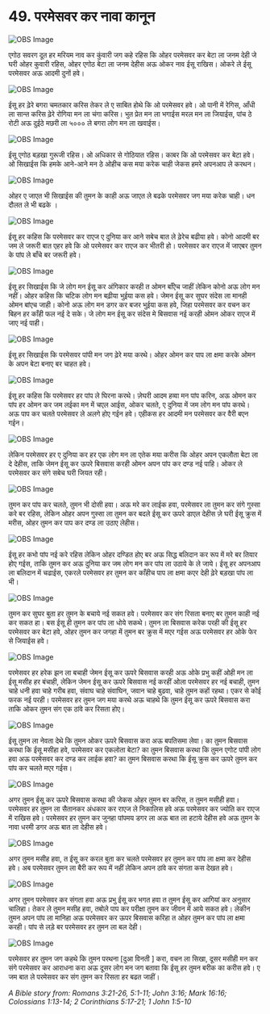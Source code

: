 # 49. परमेसवर कर नावा कानून

![OBS Image](https://cdn.door43.org/obs/jpg/360px/obs-en-49-01.jpg)

एगोठ सवरग दूत हर मरियम नाव कर कुंवारी जग कहे रहिस कि ओहर परमेसवर कर बेटा ला जनम देही जे घरी ओहर कुवारी रहिस, ओहर एगोठ बेटा ला जनम देहीस अऊ ओकर नाव ईसू राखिस। ओकरे ले ईसू परमेसवर अऊ आदमी दुनों हवे।

![OBS Image](https://cdn.door43.org/obs/jpg/360px/obs-en-49-02.jpg)

ईसू हर ढ़ेरे बगरा चमतकार करिस तेकर ले ए साबित होथे कि ओ परमेसवर हवे। ओ पानी में रेगिस, आँधी ला सान्त करिस ढ़ेरे रोगिया मन ला चंगा करिस। भुत प्रेत मन ला भगाईस मरल मन ला जियाईस, पांच ठे रोटी अऊ दुईठे मछरी ला ५००० ले बगरा लोग मन ला खवाईस।

![OBS Image](https://cdn.door43.org/obs/jpg/360px/obs-en-49-03.jpg)

ईसू एगोठ बड़खा गुरूजी रहिस। ओ अधिकार से गोठियात रहिस। काबर कि ओ परमेसवर कर बेटा हवे। ओ सिखाईस कि हमके आने-आने मन ठे ओहीच कस मया करेक चाही जेकस हमरे अपनआप ले करथन।

![OBS Image](https://cdn.door43.org/obs/jpg/360px/obs-en-49-04.jpg)

ओहर ए जाएत भी सिखाईस की तुमन के काही अऊ जाएत ले बढके परमेसवर जग मया करेक चाही। धन दौलत ले भी बढके ।

![OBS Image](https://cdn.door43.org/obs/jpg/360px/obs-en-49-05.jpg)

ईसू हर कहिस कि परमेसवर कर राएज ए दुनिया कर आने सबेच बात ले ढ़ेरेच बढीया हवे। कोनो आदमी बर जम ले जरूरी बात एहर हवे कि ओ परमेसवर कर राएज कर भीतरी हो। परमेसवर कर राएज में जाएबर तुमन के पांप ले बाँचे बर जरूरी हवे।

![OBS Image](https://cdn.door43.org/obs/jpg/360px/obs-en-49-06.jpg)

ईसू हर सिखाईस कि जे लोग मन ईसू कर अंगिकार करही त ओमन बाँऐच जाहीं लेकिन कोनो अऊ लोग मन नहीं। ओहर कहिस कि चटिक लोग मन बढ़ीया भुईया कस हवे। जेमन ईसू कर सुघर संदेस ला मानही ओमन बांएच जाही। कोनो अऊ लोग मन डगर कर बजर भुईया कस हवे, जिहा परमेसवर कर वचन कर बिहन हर काँही फल नई दे सके। जे लोग मन ईसू कर संदेस मे बिसवास नई करही ओमन ओकर राएज में जाए नई पाही।

![OBS Image](https://cdn.door43.org/obs/jpg/360px/obs-en-49-07.jpg)

ईसू हर सिखाईस कि परमेसवर पांपी मन जग ढ़ेरे मया करथे। ओहर ओमन कर पाप ला क्षमा करके ओमन के अपन बेटा बनाए बर चाहत हवे।

![OBS Image](https://cdn.door43.org/obs/jpg/360px/obs-en-49-08.jpg)

ईसू हर कहिस कि परमेसवर हर पांप ले घिरना करथे। ज़ेघरी आदम हव्वा मन पांप करिन, अऊ ओमन कर पांप हर ओमन कर जम लईका मन में चएल आईस, ओकर चलते, ए दुनिया में जम लोग मन पांप करथे। अऊ पाप कर चलते परमेसवर ले अलगे होए गईन हवे। एहीकस हर आदमी मन परमेसवर कर वैरी बएन गईन।

![OBS Image](https://cdn.door43.org/obs/jpg/360px/obs-en-49-09.jpg)

लेकिन परमेसवर हर ए दुनिया कर हर एक लोग मन ला एतेक मया करीस कि ओहर अपन एकलौता बेटा ला दे देहीस, ताकि जेमन ईसू कर ऊपरे बिसवास करही ओमन अपन पांप कर दण्ड नई पाहि। ओकर ले परमेसवर कर संगे सबेच घरी जियत रही।

![OBS Image](https://cdn.door43.org/obs/jpg/360px/obs-en-49-10.jpg)

तुमन कर पांप कर चलते, तुमन भी दोसी हवा। अऊ मरे कर लाईक हवा, परमेसवर ला तुमन कर संगे गुस्सा करे बर रहिस, लेकिन ओहर अपन गुस्सा ला तुमन कर बदले ईसू कर ऊपरे डाएल देहीस ज़े घरी ईसू क्रुस में मरीस, ओहर तुमन कर पाप कर दण्ड ला उठाए लेहीस।

![OBS Image](https://cdn.door43.org/obs/jpg/360px/obs-en-49-11.jpg)

ईसू हर कभो पांप नई करे रहिस लेकिन ओहर दण्डित होए बर अऊ सिद्ध बलिदान कर रूप में मरे बर तियार होए गईस, ताकि तुमन कर अऊ दुनिया कर जम लोग मन कर पांप ला उठाये के ले जाये। ईसू हर अपनआप ला बलिदान में चढाईस, एकरले परमेसवर हर तुमन कर काँहीच पाप ला क्षमा कएर देही ढ़ेरे बड़खा पांप ला भी।

![OBS Image](https://cdn.door43.org/obs/jpg/360px/obs-en-49-12.jpg)

तुमन कर सुघर बुता हर तुमन के बचाये नई सकत हवे। परमेसवर कर संग रिसता बनाए बर तुमन काही नई कर सकत हा। बस ईसू ही तुमन कर पांप ला धोये सकथे। तुमन ला बिसवास करेक परही की ईसू हर परमेसवर कर बेटा हवे, ओहर तुमन कर जगहा में तुमन बर क्रुस में मएर गईस अऊ परमेसवर हर ओके फेर से जियाईस हवे।

![OBS Image](https://cdn.door43.org/obs/jpg/360px/obs-en-49-13.jpg)

परमेसवर हर हरेक झन ला बचाही जेमन ईसू कर ऊपरे बिसवास करही अऊ ओके प्रभु कहीं ओही मन ला ईसू मसीह हर बंचाही, लेकिन जेमन ईसू कर ऊपरे बिसवास नई करहीं ओला परमेसवर हर नई बचाही, तुमन चाहे धनी हवा चाहे गरीब हवा, संवाघ चाहे संवाघिन, जवान चाहे बुढवा, चाहे तुमन कहों रहथा। एकर से कोई फरक नई परही। परमेसवर हर तुमन जग मया करथे अऊ चाहथे कि तुमन ईसू कर ऊपरे बिसवास करा ताकि ओकर तुमन संग एक ठांवे कर रिसता होए।

![OBS Image](https://cdn.door43.org/obs/jpg/360px/obs-en-49-14.jpg)

ईसू तुमन ला नेवता देथे कि तुमन ओकर ऊपरे बिसवास करा अऊ बपतिसमा लेवा। का तुमन बिसवास करथा कि ईसू मसीहा हवे, परमेसवर कर एकलोता बेटा? का तुमन बिसवास करथा कि तुमन एगोट पांपी लोग हवा अऊ परमेसवर कर दण्ड कर लाईक हवा? का तुमन बिसवास करथा कि ईसू क्रुस कर ऊपरे तुमन कर पांप कर चलते मएर गईस।

![OBS Image](https://cdn.door43.org/obs/jpg/360px/obs-en-49-15.jpg)

अगर तुमन ईसू कर ऊपरे बिसवास करथा की जेकस ओहर तुमन बर करिस, त तुमन मसीही हवा। परमेसवर हर तुमन ला सैतानकर अंधकार कर राएज ले निकालिस हवे अऊ परमेसवर कर ज्योति कर राएज में राखिस हवे। परमेसवर हर तुमन कर जुनहा पांपमय डगर ला अऊ बात ला हटाये देहीस हवे अऊ तुमन के नावा धरमी डगर अऊ बात ला देहीस हवे।

![OBS Image](https://cdn.door43.org/obs/jpg/360px/obs-en-49-16.jpg)

अगर तुमन मसीह हवा, त ईसू कर करल बुता कर चलते परमेसवर हर तुमन कर पांप ला क्षमा कर देहीस हवे। अब परमेसवर तुमन ला बैरी कर रूप में नहीं लेकिन अपन ठांवे कर संगता कस देखत हवे।

![OBS Image](https://cdn.door43.org/obs/jpg/360px/obs-en-49-17.jpg)

अगर तुमन परमेसवर कर संगता हवा अऊ प्रभु ईसू कर भगत हवा त तुमन ईसू कर आगियां कर अनुसार चालिहा। तेकर ले तुमन मसीह हवा, तबोले पाप कर परीक्षा तुमन कर जीवन में आये सकत हवे। लेकीन तुमन अपन पांप ला मानिहा अऊ परमेसवर कर ऊपर बिसवास करिहा त ओहर तुमन कर पांप ला क्षमा करही। पांप से लड़े बर परमेसवर हर तुमन ला बल देही।

![OBS Image](https://cdn.door43.org/obs/jpg/360px/obs-en-49-18.jpg)

परमेसवर हर तुमन जग कहथे कि तुमन परथना [दुआ विनती ] करा, वचन ला सिखा, दूसर मसीही मन कर संगे परमेसवर कर आराधना करा अऊ दूसर लोग मन जग बतावा कि ईसू हर तुमन बरीक का करीस हवे। ए जम बात ले परमेसवर कर संग तुमन कर रिसता हर बढत जाहीं।

_A Bible story from: Romans 3:21-26, 5:1-11; John 3:16; Mark 16:16; Colossians 1:13-14; 2 Corinthians 5:17-21; 1 John 1:5-10_